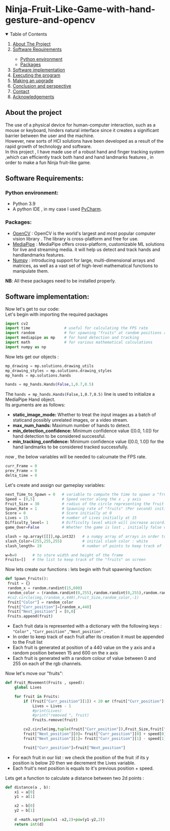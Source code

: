 # Ninja-Fruit-Like-Game-with-hand-gesture-and-opencv

<!-- TABLE OF CONTENTS -->
<details open="open">
  <summary>Table of Contents</summary>
  <ol>
    <li><a href="#about-the-project">About The Project</a></li>  
    <li><a href="#software-requirements">Software Requirements</a></li>
      <ul>
        <li><a href="#python-environment">Python environment</a></li>
        <li><a href="#packages">Packages</a></li>
      </ul>
    </li>
    <li><a href="#software-implementation">Software implementation</a></li>
    <li><a href="#executing-the-program">Executing the program</a></li>
    <li><a href="#making-an-upgrade">Making an upgrade</a></li>
    <li><a href="#conclusion-and-perspective">Conclusion and perspective</a></li>
    <li><a href="#contact">Contact</a></li>
    <li><a href="#acknowledgements">Acknowledgements</a></li>
       
  </ol>
</details>

## About the project

The use of a physical device for human-computer interaction, such as a mouse or keyboard, hinders natural interface since it creates a significant barrier between the user and the machine.  
However, new sorts of HCI solutions have been developed as a result of the rapid growth of technology and software.  
In this project , I have made use of a robust hand and finger tracking system ,which can efficiently track both hand and hand landmarks features , in order to make a fun Ninja fruit-like game.

## Software Requirements:

### Python environment:

* Python 3.9 
* A python IDE , in my case I used [PyCharm](https://www.jetbrains.com/fr-fr/pycharm/).

### Packages:
* [OpenCV](https://opencv.org/course-opencv-for-beginners/#home) : OpenCV is the world's largest and most popular computer vision library . The library is cross-platform and free for use.
* [MediaPipe](https://google.github.io/mediapipe/) : MediaPipe offers cross-platform, customizable ML solutions for live and streaming media. it will help us detect and track hands and handlandmarks features.
* [Numpy](https://numpy.org/) : introducing support for large, multi-dimensional arrays and matrices, as well as a vast set of high-level mathematical functions to manipulate them.

**NB**: All these packages need to be installed properly.

## Software implementation:

Now let's get to our code:  
Let's begin with importing the required packages

 ```py
import cv2 
import time               # useful for calculating the FPS rate
import random             # for spawning "fruits" at random positions and random colours
import mediapipe as mp    # for hand detection and tracking
import math               # for various mathematical calculations
import numpy as np
 ``` 
Now lets get our objects :
 ```py
mp_drawing = mp.solutions.drawing_utils
mp_drawing_styles = mp.solutions.drawing_styles
mp_hands = mp.solutions.hands

hands = mp_hands.Hands(False,1,0.7,0.5)
 ``` 
The  `hands = mp_hands.Hands(False,1,0.7,0.5)` line is used to initialize a MediaPipe Hand object.  
Its arguments are as follows:
* **static_image_mode:** Whether to treat the input images as a batch of staticand possibly unrelated images, or a video stream. 
* **max_num_hands:** Maximum number of hands to detect. 
* **min_detection_confidence:** Minimum confidence value ([0.0, 1.0]) for hand detection to be considered successful. 
* **min_tracking_confidence:** Minimum confidence value ([0.0, 1.0]) for the hand landmarks to be considered tracked successfully. 
  
now , the below variables will be needed to calcumate the FPS rate.

 ```py
curr_Frame = 0
prev_Frame = 0
delta_time = 0
 ``` 
Let's create and assign our gameplay variables:
 ```py
next_Time_to_Spawn = 0   # variable to compute the time to spawn a "fruit".
Speed = [0,5]            # Speed vector along the x , y axis
Fruit_Size = 30          # radius of the circle representing the fruit
Spawn_Rate = 1           # Spawning rate of "fruits" (Per second) initially at 1 fruit /s
Score = 0                # Score initially at 0
Lives = 15               # number of Lives initially at 15
Difficulty_level= 1      # Difficulty level which will increase according to Score, initially at 1
game_Over=False          # Whether the game is lost , initially false ofc.
 ``` 
 
  ```py
 slash = np.array([[]],np.int32)   # a numpy array of arrays in order to keep track of the index finger positions in order to draw a curve representing the slash
slash_Color=(255,255,255)         # initial slash color : white
slash_length= 19                  # number of points to keep track of

w=h=0       # to store width and height of the frame
Fruits=[]   # the list to keep track of the "fruits" on screen
 ``` 
 Now lets create our functions :
 lets begin with fruit spawning function:
 
   ```py
 def Spawn_Fruits():
    fruit = {}
    random_x = random.randint(15,600)                                                   # x position of the fruit randomly generated
    random_color = (random.randint(0,255),random.randint(0,255),random.randint(0,255))  # Colour of the fruit randomly generated
    #cv2.circle(img,(random_x,440),Fruit_Size,random_color,-1)                           # uncomment to test the of spawning the fruit as a circle on random x position and on a 440 y position
    fruit["Color"] = random_color                                                       
    fruit["Curr_position"]=[random_x,440]
    fruit["Next_position"] = [0,0]
    Fruits.append(fruit)
 ``` 
* Each fruit data is represented with a dictionary with the following keys : `"Color"` , `"Curr_position"` ,`"Next_position"` .
* In order to keep track of each fruit after its creation it must be appended to the Fruit list 
* Each fruit is generated at position of a 440 value on the y axis and a random position between 15 and 600 on the x axis
* Each fruit is generated with a random colour of value between 0 and 255 on each of the rgb channels.

Now let's move our "fruits":

```py
def Fruit_Movement(Fruits , speed):
    global Lives

    for fruit in Fruits:
        if (fruit["Curr_position"][1]) < 20 or (fruit["Curr_position"][0]) > 650 :
            Lives = Lives - 1
            #print(Lives)
            #print("removed ", fruit)
            Fruits.remove(fruit)

        cv2.circle(img,tuple(fruit["Curr_position"]),Fruit_Size,fruit["Color"],-1)
        fruit["Next_position"][0]= fruit["Curr_position"][0] + speed[0] 
        fruit["Next_position"][1]= fruit["Curr_position"][1] - speed[1] 

        fruit["Curr_position"]=fruit["Next_position"]
 ``` 
* For each fruit in our list : we check the position of the fruit :if its y position is below 20 then we decrement the Lives variable.  
* Each fruit's next position is equals to it's previous position + speed.

Lets get a function to calculate a distance between two 2d points :

```py
def distance(a , b):
    x1 = a[0]
    y1 = a[1]

    x2 = b[0]
    y2 = b[1]

    d =math.sqrt(pow(x1 -x2,2)+pow(y1-y2,2))
    return int(d)
  ``` 
  
  
